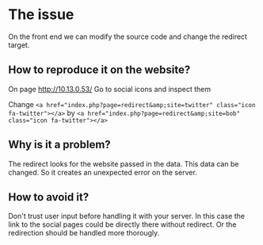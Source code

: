 # The issue
On the front end we can modify the source code and change the redirect target.

## How to reproduce it on the website?
On page http://10.13.0.53/
Go to social icons and inspect them

Change
`<a href="index.php?page=redirect&amp;site=twitter" class="icon fa-twitter"></a>`
by 
`<a href="index.php?page=redirect&amp;site=bob" class="icon fa-twitter"></a>`



## Why is it a problem?
The redirect looks for the website passed in the data. This data can be changed. So it creates an unexpected error on the server.


## How to avoid it?
Don't trust user input before handling it with your server.
In this case the link to the social pages could be directly there without redirect. Or the redirection should be handled more thorougly.
